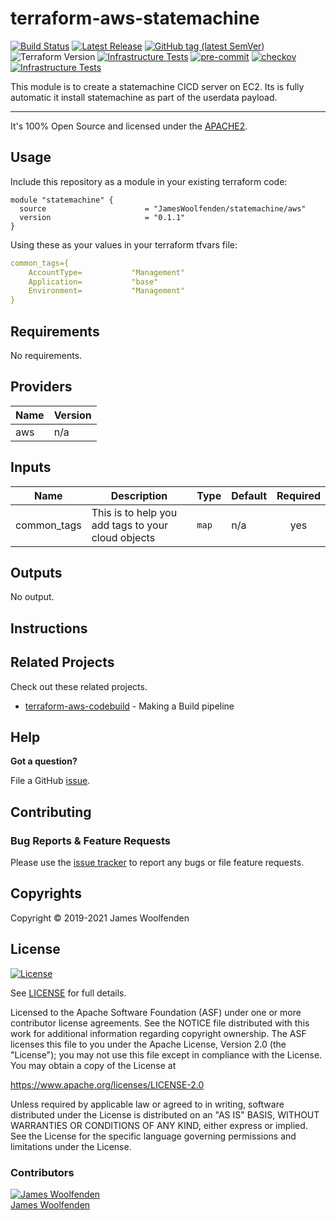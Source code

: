 # terraform-aws-statemachine

[![Build Status](https://github.com/JamesWoolfenden/terraform-aws-statemachine/workflows/Verify%20and%20Bump/badge.svg?branch=master)](https://github.com/JamesWoolfenden/terraform-aws-statemachine)
[![Latest Release](https://img.shields.io/github/release/JamesWoolfenden/terraform-aws-statemachine.svg)](https://github.com/JamesWoolfenden/terraform-aws-statemachine/releases/latest)
[![GitHub tag (latest SemVer)](https://img.shields.io/github/tag/JamesWoolfenden/terraform-aws-statemachine.svg?label=latest)](https://github.com/JamesWoolfenden/terraform-aws-statemachine/releases/latest)
![Terraform Version](https://img.shields.io/badge/tf-%3E%3D0.14.0-blue.svg)
[![Infrastructure Tests](https://www.bridgecrew.cloud/badges/github/JamesWoolfenden/terraform-aws-statemachine/cis_aws)](https://www.bridgecrew.cloud/link/badge?vcs=github&fullRepo=JamesWoolfenden%2Fterraform-aws-statemachine&benchmark=CIS+AWS+V1.2)
[![pre-commit](https://img.shields.io/badge/pre--commit-enabled-brightgreen?logo=pre-commit&logoColor=white)](https://github.com/pre-commit/pre-commit)
[![checkov](https://img.shields.io/badge/checkov-verified-brightgreen)](https://www.checkov.io/)
[![Infrastructure Tests](https://www.bridgecrew.cloud/badges/github/jameswoolfenden/terraform-aws-statemachine/general)](https://www.bridgecrew.cloud/link/badge?vcs=github&fullRepo=JamesWoolfenden%2Fterraform-aws-statemachine&benchmark=INFRASTRUCTURE+SECURITY)

This module is to create a statemachine CICD server on EC2. Its is fully automatic it install statemachine as part of the userdata payload.

---

It's 100% Open Source and licensed under the [APACHE2](LICENSE).

## Usage

Include this repository as a module in your existing terraform code:

```hcl
module "statemachine" {
  source                      = "JamesWoolfenden/statemachine/aws"
  version                     = "0.1.1"
}
```

Using these as your values in your terraform tfvars file:

```YAML
common_tags={
    AccountType=           "Management"
    Application=           "base"
    Environment=           "Management"
}
```

<!-- BEGINNING OF PRE-COMMIT-TERRAFORM DOCS HOOK -->
## Requirements

No requirements.

## Providers

| Name | Version |
|------|---------|
| aws | n/a |

## Inputs

| Name | Description | Type | Default | Required |
|------|-------------|------|---------|:--------:|
| common\_tags | This is to help you add tags to your cloud objects | `map` | n/a | yes |

## Outputs

No output.

<!-- END OF PRE-COMMIT-TERRAFORM DOCS HOOK -->

## Instructions

## Related Projects

Check out these related projects.

- [terraform-aws-codebuild](https://github.com/jameswoolfenden/terraform-aws-codebuild) - Making a Build pipeline

## Help

**Got a question?**

File a GitHub [issue](https://github.com/jameswoolfenden/terraform-aws-statemachine/issues).

## Contributing

### Bug Reports & Feature Requests

Please use the [issue tracker](https://github.com/jameswoolfenden/terraform-aws-statemachine/issues) to report any bugs or file feature requests.

## Copyrights

Copyright © 2019-2021 James Woolfenden

## License

[![License](https://img.shields.io/badge/License-Apache%202.0-blue.svg)](https://opensource.org/licenses/Apache-2.0)

See [LICENSE](LICENSE) for full details.

Licensed to the Apache Software Foundation (ASF) under one
or more contributor license agreements. See the NOTICE file
distributed with this work for additional information
regarding copyright ownership. The ASF licenses this file
to you under the Apache License, Version 2.0 (the
"License"); you may not use this file except in compliance
with the License. You may obtain a copy of the License at

<https://www.apache.org/licenses/LICENSE-2.0>

Unless required by applicable law or agreed to in writing,
software distributed under the License is distributed on an
"AS IS" BASIS, WITHOUT WARRANTIES OR CONDITIONS OF ANY
KIND, either express or implied. See the License for the
specific language governing permissions and limitations
under the License.

### Contributors

[![James Woolfenden][jameswoolfenden_avatar]][jameswoolfenden_homepage]<br/>[James Woolfenden][jameswoolfenden_homepage]

[jameswoolfenden_homepage]: https://github.com/jameswoolfenden
[jameswoolfenden_avatar]: https://github.com/jameswoolfenden.png?size=150
[github]: https://github.com/jameswoolfenden
[linkedin]: https://www.linkedin.com/in/JamesWoolfenden
[twitter]: https://twitter.com/JimWoolfenden
[share_twitter]: https://twitter.com/intent/tweet/?text=terraform-aws-statemachine&url=https://github.com/jameswoolfenden/terraform-aws-statemachine
[share_linkedin]: https://www.linkedin.com/shareArticle?mini=true&title=terraform-aws-statemachine&url=https://github.com/jameswoolfenden/terraform-aws-statemachine
[share_reddit]: https://reddit.com/submit/?url=https://github.com/jameswoolfenden/terraform-aws-statemachine
[share_facebook]: https://facebook.com/sharer/sharer.php?u=https://github.com/jameswoolfenden/terraform-aws-statemachine
[share_email]: mailto:?subject=terraform-aws-statemachine&body=https://github.com/jameswoolfenden/terraform-aws-statemachine
